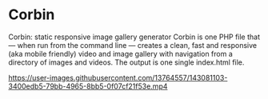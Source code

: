 # Corbin
Corbin: static responsive image gallery generator
Corbin is one PHP file that — when run from the command line — creates a clean, fast and responsive (aka mobile friendly) video and image gallery with navigation from a directory of images and videos. The output is one single index.html file.


https://user-images.githubusercontent.com/13764557/143081103-3400edb5-79bb-4965-8bb5-0f07cf21f53e.mp4

